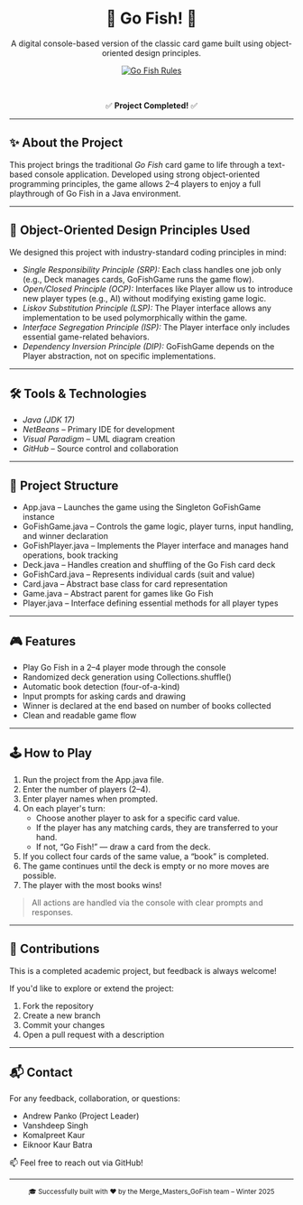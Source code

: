 <div align="center">

  <h1>🎣 Go Fish! 🎣</h1>

  <p>
    A digital console-based version of the classic card game built using object-oriented design principles.
  </p>

  <p>
    <a href="https://bicyclecards.com/how-to-play/go-fish" target="_blank">
      <img src="https://img.shields.io/badge/Rules-Learn%20How%20to%20Play-blue?style=for-the-badge" alt="Go Fish Rules">
    </a>
  </p>

  <br/>

  <p>
    ✅ <strong>Project Completed!</strong> ✅
  </p>

</div>

---

## ✨ About the Project

This project brings the traditional *Go Fish* card game to life through a text-based console application. Developed using strong object-oriented programming principles, the game allows 2–4 players to enjoy a full playthrough of Go Fish in a Java environment.

---

## 🧠 Object-Oriented Design Principles Used

We designed this project with industry-standard coding principles in mind:

- *Single Responsibility Principle (SRP):* Each class handles one job only (e.g., Deck manages cards, GoFishGame runs the game flow).
- *Open/Closed Principle (OCP):* Interfaces like Player allow us to introduce new player types (e.g., AI) without modifying existing game logic.
- *Liskov Substitution Principle (LSP):* The Player interface allows any implementation to be used polymorphically within the game.
- *Interface Segregation Principle (ISP):* The Player interface only includes essential game-related behaviors.
- *Dependency Inversion Principle (DIP):* GoFishGame depends on the Player abstraction, not on specific implementations.

---

## 🛠 Tools & Technologies

- *Java (JDK 17)*
- *NetBeans* – Primary IDE for development
- *Visual Paradigm* – UML diagram creation
- *GitHub* – Source control and collaboration

---

## 📂 Project Structure

- App.java – Launches the game using the Singleton GoFishGame instance  
- GoFishGame.java – Controls the game logic, player turns, input handling, and winner declaration  
- GoFishPlayer.java – Implements the Player interface and manages hand operations, book tracking  
- Deck.java – Handles creation and shuffling of the Go Fish card deck  
- GoFishCard.java – Represents individual cards (suit and value)  
- Card.java – Abstract base class for card representation  
- Game.java – Abstract parent for games like Go Fish  
- Player.java – Interface defining essential methods for all player types

---

## 🎮 Features

- Play Go Fish in a 2–4 player mode through the console
- Randomized deck generation using Collections.shuffle()
- Automatic book detection (four-of-a-kind)
- Input prompts for asking cards and drawing
- Winner is declared at the end based on number of books collected
- Clean and readable game flow

---

## 🕹 How to Play

1. Run the project from the App.java file.
2. Enter the number of players (2–4).
3. Enter player names when prompted.
4. On each player's turn:
   - Choose another player to ask for a specific card value.
   - If the player has any matching cards, they are transferred to your hand.
   - If not, “Go Fish!” — draw a card from the deck.
5. If you collect four cards of the same value, a “book” is completed.
6. The game continues until the deck is empty or no more moves are possible.
7. The player with the most books wins!

> All actions are handled via the console with clear prompts and responses.

---

## 🤝 Contributions

This is a completed academic project, but feedback is always welcome!

If you'd like to explore or extend the project:

1. Fork the repository  
2. Create a new branch  
3. Commit your changes  
4. Open a pull request with a description  

---

## 📬 Contact

For any feedback, collaboration, or questions:

- Andrew Panko (Project Leader)  
- Vanshdeep Singh  
- Komalpreet Kaur  
- Eiknoor Kaur Batra  

📫 Feel free to reach out via GitHub!

---

<div align="center">
  <sub>🎓 Successfully built with ❤ by the Merge_Masters_GoFish team – Winter 2025</sub>
</div>
